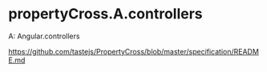# propertyCross.A.controllers
A: Angular.controllers


https://github.com/tastejs/PropertyCross/blob/master/specification/README.md
